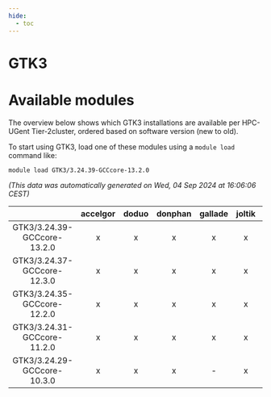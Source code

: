 ```yaml
---
hide:
  - toc
---
```


GTK3
====

# Available modules


The overview below shows which GTK3 installations are available per HPC-UGent Tier-2cluster, ordered based on software version (new to old).

To start using GTK3, load one of these modules using a `module load` command like:

```shell
module load GTK3/3.24.39-GCCcore-13.2.0
```

*(This data was automatically generated on Wed, 04 Sep 2024 at 16:06:06 CEST)*  

| |accelgor|doduo|donphan|gallade|joltik|shinx|skitty|
| :---: | :---: | :---: | :---: | :---: | :---: | :---: | :---: |
|GTK3/3.24.39-GCCcore-13.2.0|x|x|x|x|x|x|x|
|GTK3/3.24.37-GCCcore-12.3.0|x|x|x|x|x|x|x|
|GTK3/3.24.35-GCCcore-12.2.0|x|x|x|x|x|-|x|
|GTK3/3.24.31-GCCcore-11.2.0|x|x|x|x|x|-|x|
|GTK3/3.24.29-GCCcore-10.3.0|x|x|x|-|x|-|x|
